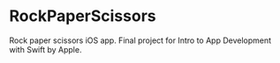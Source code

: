 # RockPaperScissors
Rock paper scissors iOS app. Final project for Intro to App Development with Swift by Apple.
